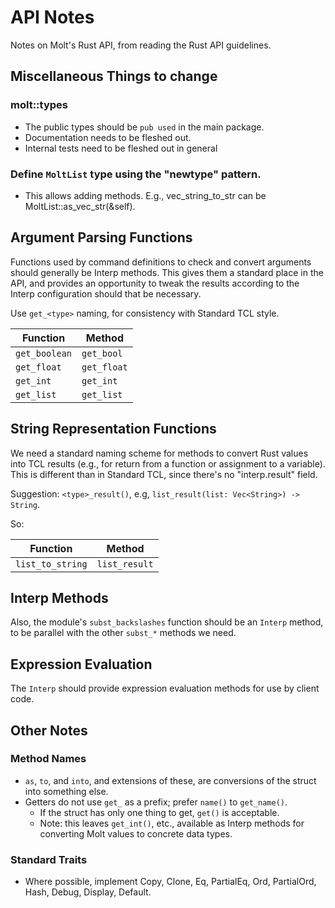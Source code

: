 # API Notes

Notes on Molt's Rust API, from reading the Rust API guidelines.

## Miscellaneous Things to change

### molt::types

* The public types should be `pub used` in the main package.
* Documentation needs to be fleshed out.
* Internal tests need to be fleshed out in general

### Define `MoltList` type using the "newtype" pattern.

* This allows adding methods.  E.g., vec_string_to_str can be
  MoltList::as_vec_str(&self).

## Argument Parsing Functions

Functions used by command definitions to check and convert arguments should
generally be Interp methods.  This gives them a standard place in the API,
and provides an opportunity to tweak the results according to the Interp
configuration should that be necessary.

Use `get_<type>` naming, for consistency with Standard TCL style.

| Function      | Method       |
| ------------- | ------------ |
| `get_boolean` | `get_bool`   |
| `get_float`   | `get_float`  |
| `get_int`     | `get_int`    |
| `get_list`    | `get_list`   |

## String Representation Functions

We need a standard naming scheme for methods to convert Rust values into TCL
results (e.g., for return from a function or assignment to a variable).
This is different than in Standard TCL, since there's no "interp.result"
field.

Suggestion: `<type>_result()`, e.g, `list_result(list: Vec<String>) -> String`.

So:

| Function          | Method        |
| ----------------- | ------------- |
| `list_to_string`  | `list_result` |

## Interp Methods

Also, the module's `subst_backslashes` function should be an
`Interp` method, to be parallel with the other `subst_*` methods
we need.

## Expression Evaluation

The `Interp` should provide expression evaluation methods for use by client code.

## Other Notes

### Method Names

* `as`, `to`, and `into`, and extensions of these, are conversions of the
  struct into something else.
* Getters do not use `get_` as a prefix; prefer `name()` to `get_name()`.
  * If the struct has only one thing to get, `get()` is acceptable.
  * Note: this leaves `get_int()`, etc., available as Interp methods for
    converting Molt values to concrete data types.

### Standard Traits

* Where possible, implement Copy, Clone, Eq, PartialEq, Ord, PartialOrd, Hash,
  Debug, Display, Default.
